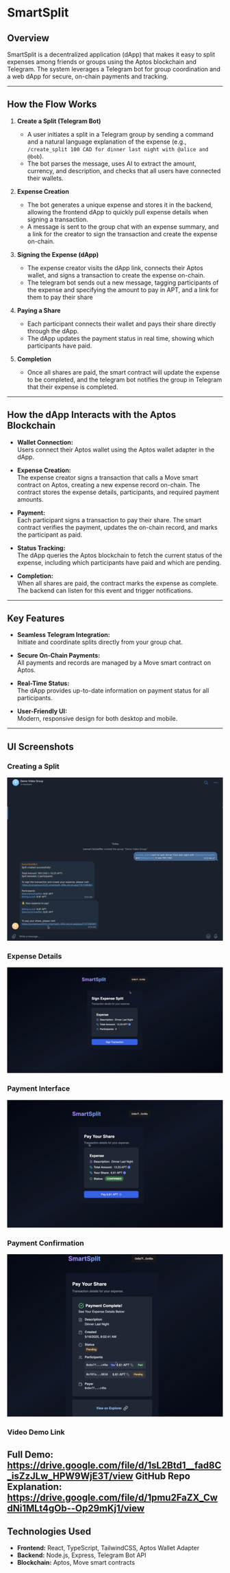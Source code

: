 # SmartSplit

## Overview

SmartSplit is a decentralized application (dApp) that makes it easy to split expenses among friends or groups using the Aptos blockchain and Telegram. The system leverages a Telegram bot for group coordination and a web dApp for secure, on-chain payments and tracking.

---

## How the Flow Works

1. **Create a Split (Telegram Bot)**
   - A user initiates a split in a Telegram group by sending a command and a natural language explanation of the expense (e.g., `/create_split 100 CAD for dinner last night with @alice and @bob`).
   - The bot parses the message, uses AI to extract the amount, currency, and description, and checks that all users have connected their wallets.

2. **Expense Creation**
   - The bot generates a unique expense and stores it in the backend, allowing the frontend dApp to quickly pull expense details when signing a transaction.
   - A message is sent to the group chat with an expense summary, and a link for the creator to sign the transaction and create the expense on-chain.

3. **Signing the Expense (dApp)**
   - The expense creator visits the dApp link, connects their Aptos wallet, and signs a transaction to create the expense on-chain. 
   - The telegram bot sends out a new message, tagging participants of the expense and specifying the amount to pay in APT, and a link for them to pay their share

4. **Paying a Share**
   - Each participant connects their wallet and pays their share directly through the dApp.
   - The dApp updates the payment status in real time, showing which participants have paid.

5. **Completion**
   - Once all shares are paid, the smart contract will update the expense to be completed, and the telegram bot notifies the group in Telegram that their expense is completed.

---

## How the dApp Interacts with the Aptos Blockchain

- **Wallet Connection:**  
  Users connect their Aptos wallet using the Aptos wallet adapter in the dApp.

- **Expense Creation:**  
  The expense creator signs a transaction that calls a Move smart contract on Aptos, creating a new expense record on-chain. The contract stores the expense details, participants, and required payment amounts.

- **Payment:**  
  Each participant signs a transaction to pay their share. The smart contract verifies the payment, updates the on-chain record, and marks the participant as paid.

- **Status Tracking:**  
  The dApp queries the Aptos blockchain to fetch the current status of the expense, including which participants have paid and which are pending.

- **Completion:**  
  When all shares are paid, the contract marks the expense as complete. The backend can listen for this event and trigger notifications.

---

## Key Features

- **Seamless Telegram Integration:**  
  Initiate and coordinate splits directly from your group chat.

- **Secure On-Chain Payments:**  
  All payments and records are managed by a Move smart contract on Aptos.

- **Real-Time Status:**  
  The dApp provides up-to-date information on payment status for all participants.

- **User-Friendly UI:**  
  Modern, responsive design for both desktop and mobile.

---

## UI Screenshots

### Creating a Split
![Creating a Split in Telegram](./images_UI/telegram.png)

### Expense Details
![Expense Details](./images_UI/signingExpenseCreation.png)

### Payment Interface
![Payment Interface](./images_UI/signingpayment.png)

### Payment Confirmation
![Payment Confirmation](./images_UI/paymentcomplete.png)

### Video Demo Link

Full Demo: https://drive.google.com/file/d/1sL2Btd1__fad8C_isZzJLw_HPW9WjE3T/view
GitHub Repo Explanation: https://drive.google.com/file/d/1pmu2FaZX_CwdNi1MLt4gOb--Op29mKj1/view
---

## Technologies Used

- **Frontend:** React, TypeScript, TailwindCSS, Aptos Wallet Adapter
- **Backend:** Node.js, Express, Telegram Bot API
- **Blockchain:** Aptos, Move smart contracts
